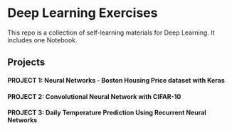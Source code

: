 # Deep Learning Exercises

This repo is a collection of self-learning materials for Deep Learning. It includes one Notebook.

## Projects

#### PROJECT 1: Neural Networks - Boston Housing Price dataset with Keras
#### PROJECT 2: Convolutional Neural Network with CIFAR-10
#### PROJECT 3: Daily Temperature Prediction Using Recurrent Neural Networks
